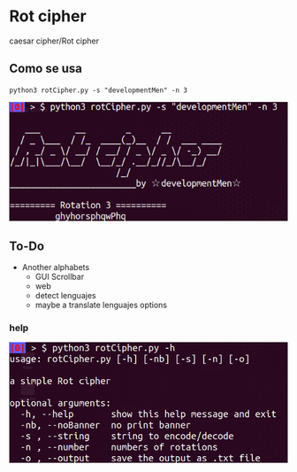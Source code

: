 # Rot cipher
caesar cipher/Rot cipher

## Como se usa
	python3 rotCipher.py -s "developmentMen" -n 3
![bruteRot](img/comoUsar.png)

## To-Do
- Another alphabets
	- GUI Scrollbar
	- web 
	- detect lenguajes
	- maybe a translate lenguajes options

### help
![help bruteRot](img/help.png)
